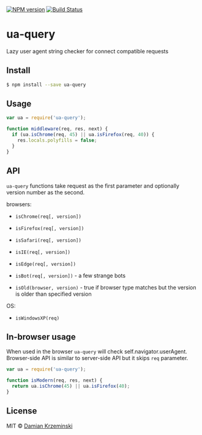 [![NPM version][npm-image]][npm-url]
[![Build Status][build-image]][build-url]

# ua-query

Lazy user agent string checker for connect compatible requests

## Install

```sh
$ npm install --save ua-query
```

## Usage

```js
var ua = require('ua-query');

function middleware(req, res, next) {
  if (ua.isChrome(req, 45) || ua.isFirefox(req, 40)) {
    res.locals.polyfills = false;
  }
}
```

## API

`ua-query` functions take request as the first parameter and optionally version number as the second.

browsers:
- `isChrome(req[, version])`
- `isFirefox(req[, version])`
- `isSafari(req[, version])`
- `isIE(req[, version])`
- `isEdge(req[, version])`
- `isBot(req[, version])` - a few strange bots


- `isOld(browser, version)` - true if browser type matches but the version is older than specified version

OS:
- `isWindowsXP(req)`


## In-browser usage

When used in the browser `ua-query` will check self.navigator.userAgent. Browser-side API is similar to
server-side API but it skips `req` parameter.

```js
var ua = require('ua-query');

function isModern(req, res, next) {
  return ua.isChrome(45) || ua.isFirefox(40);
}
```


## License

MIT © [Damian Krzeminski](https://pirxpilot.me)

[npm-image]: https://img.shields.io/npm/v/ua-query
[npm-url]: https://npmjs.org/package/ua-query

[build-url]: https://github.com/pirxpilot/ua-query/actions/workflows/check.yaml
[build-image]: https://img.shields.io/github/actions/workflow/status/pirxpilot/ua-query/check.yaml?branch=main
